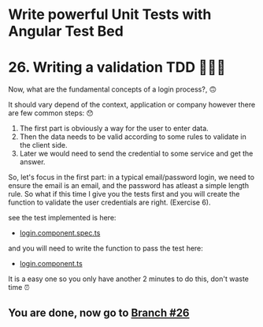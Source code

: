 # Write powerful Unit Tests with Angular Test Bed

# 26. Writing a validation TDD 👩🏻‍🎨

Now, what are the fundamental concepts of a login process?, 🙃 

It should vary depend of the context, application or company however there are few common steps: 😯

1. The first part is obviously a way for the user to enter data.
2. Then the data needs to be valid according to some rules to validate in the client side.
3. Later we would need to send the credential to some service and get the answer. 

So, let's focus in the first part: in a typical email/password login, we need to ensure the email is an email, and the password has atleast a simple length rule. So what if this time I give you the tests first and you will create the function to validate the user credentials are right. (Exercise 6).

see the test implemented is here:

- [login.component.spec.ts](https://github.com/seagomezar/ng-col-angular-ut/blob/step21/src/app/login/login.component.spec.ts)

and you will need to write the function to pass the test here:

- [login.component.ts](https://github.com/seagomezar/ng-col-angular-ut/blob/step21/src/app/login/login.component.ts)


It is a easy one so you only have another 2 minutes to do this, don't waste time ⏰

## You are done, now go to [Branch #26](https://github.com/seagomezar/ng-col-angular-ut/tree/step26)